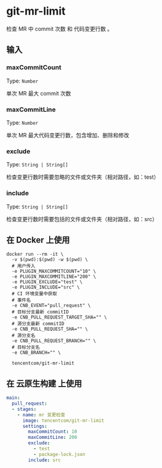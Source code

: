 # git-mr-limit

检查 MR 中 commit 次数 和 代码变更行数 。

## 输入

### maxCommitCount

Type: `Number`

单次 MR 最大 commit 次数

### maxCommitLine

Type: `Number`

单次 MR 最大代码变更行数，包含增加、删除和修改

### exclude

Type: `String | String[]`

检查变更行数时需要忽略的文件或文件夹（相对路径，如：test）

### include

Type: `String | String[]`

检查变更行数时需要包括的文件或文件夹（相对路径，如：src）

## 在 Docker 上使用

```shell
docker run --rm -it \
  -v $(pwd):$(pwd) -w $(pwd) \
  # 用户传入
  -e PLUGIN_MAXCOMMITCOUNT="10" \
  -e PLUGIN_MAXCOMMITLINE="200" \
  -e PLUGIN_EXCLUDE="test" \
  -e PLUGIN_INCLUDE="src" \
  # CI 环境变量中获取
  # 事件名
  -e CNB_EVENT="pull_request" \
  # 目标分支最新 commitID
  -e CNB_PULL_REQUEST_TARGET_SHA="" \
  # 源分支最新 commitID
  -e CNB_PULL_REQUEST_SHA="" \
  # 源分支名
  -e CNB_PULL_REQUEST_BRANCH="" \
  # 目标分支名
  -e CNB_BRANCH="" \

  tencentcom/git-mr-limit
```

## 在 云原生构建 上使用

```yaml
main:
  pull_request:
  - stages:
    - name: mr 变更检查
      image: tencentcom/git-mr-limit
      settings:
        maxCommitCount: 10
        maxCommitLine: 200
        exclude: 
          - test
          - package-lock.json
        include: src
```
